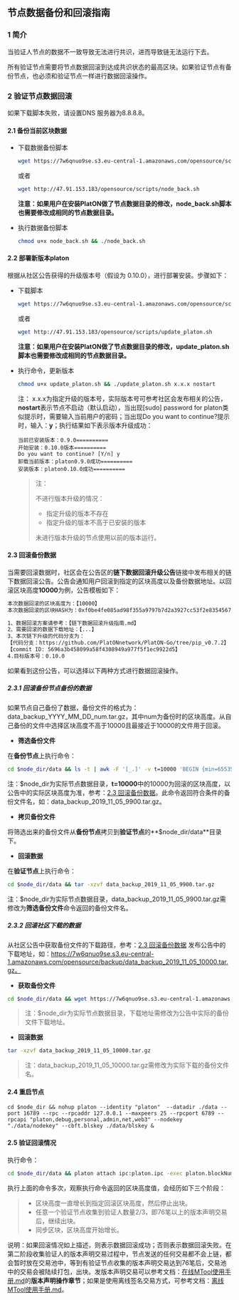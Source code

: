 ## 节点数据备份和回滚指南

### 1 简介

当验证人节点的数据不一致导致无法进行共识，进而导致链无法运行下去。

所有验证节点需要将节点数据回滚到达成共识状态的最高区块。如果验证节点有备份节点，也必须和验证节点一样进行数据回滚操作。

### 2 验证节点数据回滚

如果下载脚本失败，请设置DNS 服务器为8.8.8.8。

#### 2.1 备份当前区块数据

- 下载数据备份脚本

  ```bash
  wget https://7w6qnuo9se.s3.eu-central-1.amazonaws.com/opensource/scripts/node_back.sh
  ```

  或者

  ```bash
  wget http://47.91.153.183/opensource/scripts/node_back.sh
  ```

  **注意：如果用户在安装PlatON做了节点数据目录的修改，node_back.sh脚本也需要修改成相同的节点数据目录。**

- 执行数据备份脚本

  ```bash
  chmod u+x node_back.sh && ./node_back.sh
  ```

#### 2.2 部署新版本platon

根据从社区公告获得的升级版本号（假设为 0.10.0），进行部署安装。步骤如下：

- 下载脚本

  ```bash
  wget https://7w6qnuo9se.s3.eu-central-1.amazonaws.com/opensource/scripts/update_platon.sh
  ```

  或者

  ```bash
  wget http://47.91.153.183/opensource/scripts/update_platon.sh
  ```

  **注意：如果用户在安装PlatON做了节点数据目录的修改，update_platon.sh脚本也需要修改成相同的节点数据目录。**

- 执行命令，更新版本

  ```bash
  chmod u+x update_platon.sh && ./update_platon.sh x.x.x nostart 
  ```

  注： x.x.x为指定升级的版本号，实际版本号可参考社区会发布相关的公告，**nostart**表示节点不启动（默认启动），当出现[sudo] password for platon类似提示时，需要输入当前用户的密码；当出现Do you want to continue?提示时，输入：**y**；执行结果如下表示版本升级成功：

  ```
  当前已安装版本：0.9.0==========
  开始安装：0.10.0版本==========
  Do you want to continue? [Y/n] y
  卸载当前版本：platon0.9.0成功==========
  安装版本：platon0.10.0成功==========
  ```
  
  >注：
  >
  >不进行版本升级的情况：
  >
  >- 指定升级的版本不存在
  >- 指定升级的版本不高于已安装的版本
  >
  >未进行版本升级的节点使用以前的版本运行。

#### 2.3 回滚备份数据

当需要回滚数据时，社区会在公告区的**链下数据回滚升级公告**链接中发布相关的链下数据回滚公告。公告会通知用户回滚到指定的区块高度以及备份数据地址。以回滚区块高度**10000**为例，公告模板如下：

```bash
本次数据回滚的区块高度为：【10000】
本次数据回滚的区块HASH为：0xf0be4fe085ad98f355a9797b7d2a3927cc53f2e8354567f6142ab8b954572b3c

1、数据回滚方案请参考：【链下数据回滚升级指南.md】
2、需要回滚的数据下载地址：【...】
3、本次链下升级的代码分支为：
【代码分支：https://github.com/PlatONnetwork/PlatON-Go/tree/pip_v0.7.2】
【commit ID: 5696a3b458099a58f4308949a977f5f1ec9922d5】
4.目标版本号：0.10.0
```

如果看到这份公告，可以选择以下两种方式进行数据回滚操作。

##### 2.3.1 **回滚备份节点备份的数据**

如果节点自己备份了数据，备份文件的格式为：data_backup_YYYY_MM_DD_num.tar.gz，其中num为备份时的区块高度。从自己备份的文件中选择区块高度不高于10000且最接近于10000的文件用于回滚。

* **筛选备份文件**

在**备份节点**上执行命令：

```bash
cd $node_dir/data && ls -t | awk -F '[_.]' -v t=10000 'BEGIN {min=65535} {d=t-$6; if(d>=0 && min>d){min=d;minfile=$0;}} END {print minfile}'
```
注：$node_dir为实际节点数据目录，**t=10000**中的10000为回滚的区块高度，以公告中的实际区块高度为准，参考：[2.3 回滚备份数据](#23-回滚备份数据)。此命令返回符合条件的备份文件名，如：data_backup_2019_11_05_9900.tar.gz。

* **拷贝备份文件**

将筛选出来的备份文件从**备份节点**拷贝到**验证节点**的**$node_dir/data**目录下。

* **回滚数据**

在**验证节点**上执行命令：
```bash
cd $node_dir/data && tar -xzvf data_backup_2019_11_05_9900.tar.gz
```

注：$node_dir为实际节点数据目录，data_backup_2019_11_05_9900.tar.gz需修改为**筛选备份文件**命令返回的备份文件名。

##### 2.3.2 回滚社区下载的数据

从社区公告中获取备份文件的下载路径，参考：[2.3 回滚备份数据](#23-回滚备份数据) 发布公告中的下载地址，如：https://7w6qnuo9se.s3.eu-central-1.amazonaws.com/opensource/backup/data_backup_2019_11_05_10000.tar.gz。

* **获取备份文件**

```bash
cd $node_dir/data && wget https://7w6qnuo9se.s3.eu-central-1.amazonaws.com/opensource/backup/data_backup_2019_11_05_10000.tar.gz
```

> 注：$node_dir为实际节点数据目录，下载地址需修改为公告中实际的备份文件下载地址。

* **回滚数据**

```bash
tar -xzvf data_backup_2019_11_05_10000.tar.gz
```

> 注：data_backup_2019_11_05_10000.tar.gz需修改为实际下载的备份文件名。

#### 2.4 重启节点

```shell
cd $node_dir && nohup platon --identity "platon"  --datadir ./data --port 16789 --rpc --rpcaddr 127.0.0.1 --maxpeers 25 --rpcport 6789 --rpcapi "platon,debug,personal,admin,net,web3" --nodekey "./data/nodekey" --cbft.blskey ./data/blskey &
```

#### 2.5 验证回滚情况

执行命令：

```bash
cd $node_dir/data && platon attach ipc:platon.ipc -exec platon.blockNumber
```

执行上面的命令多次，观察执行命令返回的区块高度值，会经历如下三个阶段：

>- 区块高度一直增长到指定回滚区块高度，然后停止出块。
>- 任意一个验证节点收集到验证人数量2/3，即76笔以上的版本声明交易后，继续出块。
>- 同步区块，区块高度开始增长。

说明：如果回滚情况如上描述，则表示数据回滚成功；否则表示数据回滚失败。在第二阶段收集验证人的版本声明交易过程中，节点发送的任何交易都不会上链，都会暂时放在交易池中，等到有验证节点收集的版本声明交易达到76笔后，交易池中的交易会被陆续打包，出块。发版本声明交易可以参考文档：[在线MTool使用手册.md](zh-cn/Tool/[Chinese-Simplified]-在线MTool使用手册.md)的**版本声明操作章节**；如果是使用离线签名交易方式，可参考文档：[离线MTool使用手册.md](zh-cn/Tool/[Chinese-Simplified]-离线MTool使用手册.md)。

